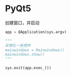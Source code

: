 # PyQt5

创建窗口，并启动
```python
app = QApplication(sys.argv)

"""
实例化一些控件
mainwindows = Mainwindows()
mainwindows.show()
"""

sys.exit(app.exec_())
```